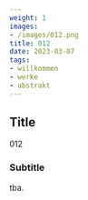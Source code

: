 ```yaml
---
weight: 1
images:
- /images/012.png
title: 012
date: 2023-03-07
tags:
- willkommen
- werke
- abstrakt
---
```


## Title
012

### Subtitle
tba.